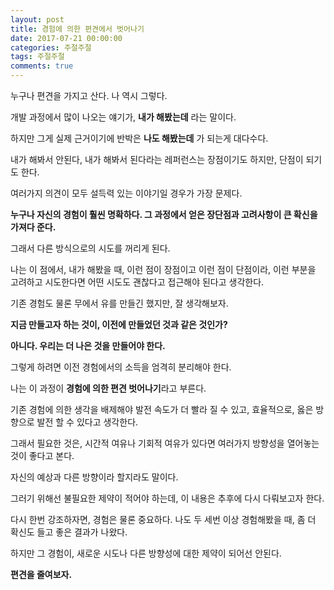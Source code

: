 ```yaml
---
layout: post
title: 경험에 의한 편견에서 벗어나기
date: 2017-07-21 00:00:00
categories: 주절주절
tags: 주절주절
comments: true
---
```


누구나 편견을 가지고 산다.
나 역시 그렇다.

개발 과정에서 많이 나오는 얘기가, **내가 해봤는데** 라는 말이다.

하지만 그게 실제 근거이기에 반박은 **나도 해봤는데** 가 되는게 대다수다.

내가 해봐서 안된다, 내가 해봐서 된다라는 레퍼런스는 장점이기도 하지만, 단점이 되기도 한다.

여러가지 의견이 모두 설득력 있는 이야기일 경우가 가장 문제다.

**누구나 자신의 경험이 훨씬 명확하다. 그 과정에서 얻은 장단점과 고려사항이 큰 확신을 가져다 준다.**

그래서 다른 방식으로의 시도를 꺼리게 된다.

나는 이 점에서, 내가 해봤을 때, 이런 점이 장점이고 이런 점이 단점이라, 이런 부분을 고려하고 시도한다면 어떤 시도도 괜찮다고 접근해야 된다고 생각한다.

기존 경험도 물론 무에서 유를 만들긴 했지만, 잘 생각해보자.

**지금 만들고자 하는 것이, 이전에 만들었던 것과 같은 것인가?**

**아니다. 우리는 더 나은 것을 만들어야 한다.**

그렇게 하려면 이전 경험에서의 소득을 엄격히 분리해야 한다.


나는 이 과정이 **경험에 의한 편견 벗어나기**라고 부른다.

기존 경험에 의한 생각을 배제해야 발전 속도가 더 빨라 질 수 있고, 효율적으로, 옳은 방향으로 발전 할 수 있다고 생각한다.


그래서 필요한 것은, 시간적 여유나 기회적 여유가 있다면 여러가지 방향성을 열어놓는 것이 좋다고 본다.

자신의 예상과 다른 방향이라 할지라도 말이다.

그러기 위해선 불필요한 제약이 적어야 하는데, 이 내용은 추후에 다시 다뤄보고자 한다.


다시 한번 강조하자면, 경험은 물론 중요하다. 나도 두 세번 이상 경험해봤을 때, 좀 더 확신도 들고 좋은 결과가 나왔다.

하지만 그 경험이, 새로운 시도나 다른 방향성에 대한 제약이 되어선 안된다.

**편견을 줄여보자.**